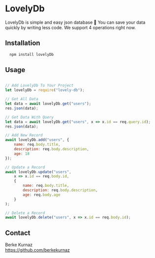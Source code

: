 # LovelyDb
LovelyDb is simple and easy json database 🚀 You can save your data quickly by writing less code. We support 4 operations right now.

## Installation

```bash 
  npm install lovelyDb
```

## Usage

```javascript

// Add LovelyDb To Your Project
let lovelyDb = require("lovely-db");

// Get All Data
let data = await lovelyDb.get("users");
res.json(data);

// Get Data With Query
let data = await lovelyDb.get("users", x => x.id == req.query.id);
res.json(data);

// Add New Record
await lovelyDb.add("users", {
    name: req.body.title,
    description: req.body.description,
    age: 18
});

// Update a Record
await lovelyDb.update("users",
    x => x.id == req.body.id,
    {
        name: req.body.title,
        description: req.body.description,
        age: req.body.age
    }
);

// Delete a Record
await lovelyDb.delete("users", x => x.id == req.body.id);

```

## Contact
Berke Kurnaz <br/>
https://github.com/berkekurnaz